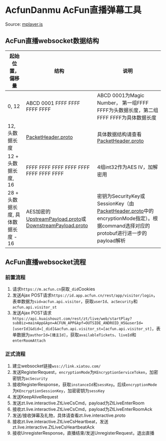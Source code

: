 # AcfunDanmu AcFun直播弹幕工具

Source: [mplayer.js](https://cdnfile.aixifan.com/static/@ks/mplayer.5d57772120f807160aed.js)

## AcFun直播websocket数据结构

| 起始位置，偏移量  |  结构 |  说明 |
|---|---|---|
|  0, 12 |  ABCD 0001 FFFF FFFF FFFF FFFF |  ABCD 0001为Magic Number， 第一组FFFF FFFF为头数据长度，第二组FFFF FFFF为具体数据长度 |
|  12, 头数据长度 | [PacketHeader.proto](https://github.com/wpscott/DDTV-Core/blob/master/AcFunDanmu/protos/PacketHeader.proto) |  具体数据结构请查看[PacketHeader.proto](https://github.com/wpscott/DDTV-Core/blob/master/AcFunDanmu/protos/PacketHeader.proto) |
|  12 + 头数据长度, 16 |  FFFF FFFF FFFF FFFF FFFF FFFF FFFF FFFF |  4组int32作为AES IV，加解密用 |
|  28 + 头数据长度, 具体数据长度 - 16 | AES加密的[UpstreamPayload.proto](https://github.com/wpscott/DDTV-Core/blob/master/AcFunDanmu/protos/UpstreamPayload.proto)或[DownstreamPayload.proto](https://github.com/wpscott/DDTV-Core/blob/master/AcFunDanmu/protos/DownstreamPayload.proto) | 密钥为SecurityKey或SessionKey（由[PacketHeader.proto](https://github.com/wpscott/DDTV-Core/blob/master/AcFunDanmu/protos/PacketHeader.proto)中的encryptionMode指定）。根据command选择对应的protobuf进行进一步的payload解析 |

## AcFun直播websocket流程
### 前置流程
1. 请求`https://m.acfun.cn`获取`_did`Cookies
2. 发送Ajax POST请求`https://id.app.acfun.cn/rest/app/visitor/login`，表单数据为`sid=acfun.api.visitor`，获取`userId`、`acSecurity`和`acfun.api.visitor_st`
3. 发送Ajax POST请求`https://api.kuaishouzt.com/rest/zt/live/web/startPlay?subBiz=mainApp&kpn=ACFUN_APP&kpf=OUTSIDE_ANDROID_H5&userId=[userId]&did=[_did]&acfun.api.visitor_st=[acfun.api.visitor_st]`，表单数据为`authorId=[播主Id]`，获取`availableTickets`、`liveId`和`enterRoomAttach`
### 正式流程
1. 建立websocket链接`wss://link.xiatou.com/`
2. 发送RegisterRequest，`encryptionMode`为`KEncryptionServiceToken`，加密密钥为`acSecurity`
3. 接收RegisterResponse，获取`instanceId`和`sessKey`。后续`encryptionMode`为`KEncryptionSessionKey`，加密密钥为`sessKey`
4. 发送KeepAliveRequest
5. 发送zt.live.interactive.ZtLiveCsCmd，payload为ZtLiveEnterRoom
6. 接收zt.live.interactive.ZtLiveCsCmd，payload为ZtLiveEnterRoomAck
7. 发送/接收弹幕及礼物，具体请查看zt.live.interactive.proto
8. 接收zt.live.interactive.ZtLiveCsHeartbeat，发送zt.live.interactive.ZtLiveCsHeartbeatAck
9. 接收UnregisterResponse，直播结束/发送UnregisterRequest，退出直播
